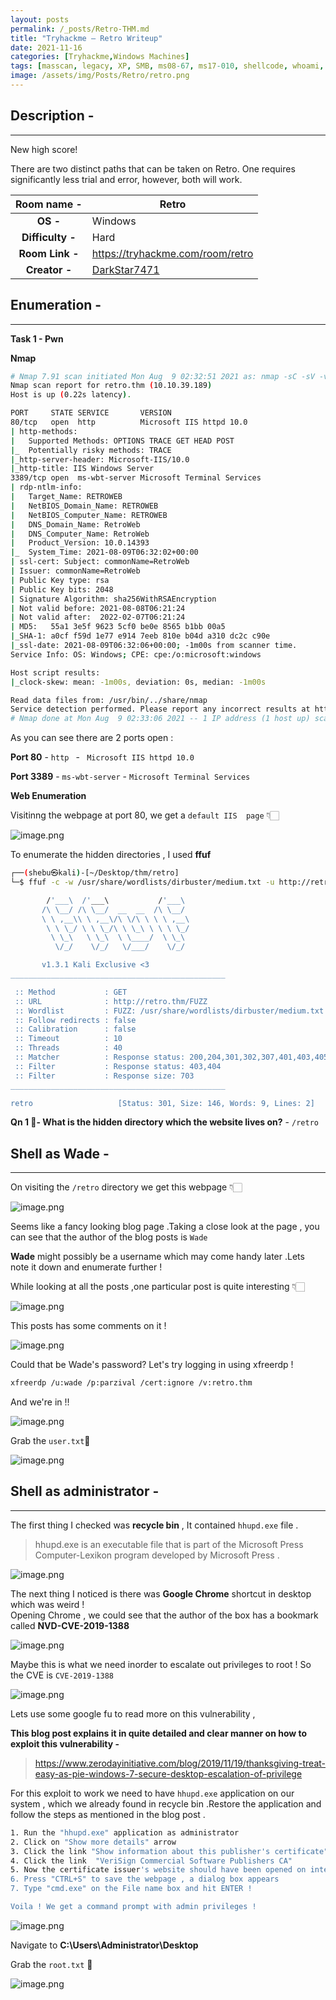 ```yaml
---
layout: posts
permalink: /_posts/Retro-THM.md
title: "Tryhackme — Retro Writeup"
date: 2021-11-16  
categories: [Tryhackme,Windows Machines]
tags: [masscan, legacy, XP, SMB, ms08-67, ms17-010, shellcode, whoami, smbserver, metasploit, ms08_067_netapi]
image: /assets/img/Posts/Retro/retro.png
---
```


## Description - 
____________________________________________________

New high score!

There are two distinct paths that can be taken on Retro. One requires significantly less trial and error, however, both will work.

| **Room name  -** | Retro |
|:---:|---|
| **OS   -**    | Windows |
| **Difficulty -** | Hard |
| **Room Link   -** | https://tryhackme.com/room/retro |
| **Creator   -** | [DarkStar7471](https://twitter.com/darkstar7471) |

## Enumeration -
____________________________________________________

**Task 1 - Pwn**

**Nmap**

```bash
# Nmap 7.91 scan initiated Mon Aug  9 02:32:51 2021 as: nmap -sC -sV -v -p 80,3389 -oN retro.nmap retro.thm
Nmap scan report for retro.thm (10.10.39.189)
Host is up (0.22s latency).

PORT     STATE SERVICE       VERSION
80/tcp   open  http          Microsoft IIS httpd 10.0
| http-methods: 
|   Supported Methods: OPTIONS TRACE GET HEAD POST
|_  Potentially risky methods: TRACE
|_http-server-header: Microsoft-IIS/10.0
|_http-title: IIS Windows Server
3389/tcp open  ms-wbt-server Microsoft Terminal Services
| rdp-ntlm-info: 
|   Target_Name: RETROWEB
|   NetBIOS_Domain_Name: RETROWEB
|   NetBIOS_Computer_Name: RETROWEB
|   DNS_Domain_Name: RetroWeb
|   DNS_Computer_Name: RetroWeb
|   Product_Version: 10.0.14393
|_  System_Time: 2021-08-09T06:32:02+00:00
| ssl-cert: Subject: commonName=RetroWeb
| Issuer: commonName=RetroWeb
| Public Key type: rsa
| Public Key bits: 2048
| Signature Algorithm: sha256WithRSAEncryption
| Not valid before: 2021-08-08T06:21:24
| Not valid after:  2022-02-07T06:21:24
| MD5:   55a1 3e5f 9623 5cf0 be0e 8565 b1bb 00a5
|_SHA-1: a0cf f59d 1e77 e914 7eeb 810e b04d a310 dc2c c90e
|_ssl-date: 2021-08-09T06:32:06+00:00; -1m00s from scanner time.
Service Info: OS: Windows; CPE: cpe:/o:microsoft:windows

Host script results:
|_clock-skew: mean: -1m00s, deviation: 0s, median: -1m00s

Read data files from: /usr/bin/../share/nmap
Service detection performed. Please report any incorrect results at https://nmap.org/submit/ .
# Nmap done at Mon Aug  9 02:33:06 2021 -- 1 IP address (1 host up) scanned in 15.70 seconds
``` 
As you can see there are 2 ports open :

**Port 80** - `http ` - ` Microsoft IIS httpd 10.0`

**Port 3389** - `ms-wbt-server` -  `Microsoft Terminal Services`

**Web Enumeration**

Visitinng the webpage at port 80, we get a `default IIS  page` 👇🏻


![image.png](https://cdn.hashnode.com/res/hashnode/image/upload/v1628496207799/WpfvKksHP.png)


To enumerate the hidden directories , I used **ffuf**


```bash
┌──(shebu㉿kali)-[~/Desktop/thm/retro]
└─$ ffuf -c -w /usr/share/wordlists/dirbuster/medium.txt -u http://retro.thm/FUZZ -fc 403,404 -fs 703

        /'___\  /'___\           /'___\       
       /\ \__/ /\ \__/  __  __  /\ \__/       
       \ \ ,__\\ \ ,__\/\ \/\ \ \ \ ,__\      
        \ \ \_/ \ \ \_/\ \ \_\ \ \ \ \_/      
         \ \_\   \ \_\  \ \____/  \ \_\       
          \/_/    \/_/   \/___/    \/_/       

       v1.3.1 Kali Exclusive <3
________________________________________________

 :: Method           : GET
 :: URL              : http://retro.thm/FUZZ
 :: Wordlist         : FUZZ: /usr/share/wordlists/dirbuster/medium.txt
 :: Follow redirects : false
 :: Calibration      : false
 :: Timeout          : 10
 :: Threads          : 40
 :: Matcher          : Response status: 200,204,301,302,307,401,403,405
 :: Filter           : Response status: 403,404
 :: Filter           : Response size: 703
________________________________________________

retro                   [Status: 301, Size: 146, Words: 9, Lines: 2]
```

**Qn 1 🎯- What is the hidden directory which the website lives on?** - `/retro `

 
## Shell as Wade -
____________________________________________________

On visiting the `/retro` directory we get this webpage  👇🏻

![image.png](https://cdn.hashnode.com/res/hashnode/image/upload/v1628497851032/m91ozeahl.png)
 
Seems like a fancy looking blog page .Taking a close look at the page , you can see that the author of the blog posts is `Wade` 

**Wade** might possibly be a username which may come handy later .Lets note it down and enumerate further !

While looking at all the posts ,one particular post is quite interesting 👇🏻

![image.png](https://cdn.hashnode.com/res/hashnode/image/upload/v1628498192898/LmlCC_-F0.png)

This posts has some comments on it !

![image.png](https://cdn.hashnode.com/res/hashnode/image/upload/v1628498336717/tVhZoC5NM.png)

Could that be Wade's password? Let's try logging in using xfreerdp !


```bash
xfreerdp /u:wade /p:parzival /cert:ignore /v:retro.thm
``` 
And we're in !!

![image.png](https://cdn.hashnode.com/res/hashnode/image/upload/v1628498610359/qsqeJCwxd.png)


Grab the `user.txt`🚩 

![image.png](https://cdn.hashnode.com/res/hashnode/image/upload/v1628498965342/8JUkfeIvh.png)

## Shell as administrator -
____________________________________________________

The first thing I checked was **recycle bin** , It contained `hhupd.exe` file .

> hhupd.exe is an executable file that is part of the Microsoft Press Computer-Lexikon program developed by Microsoft Press .


![image.png](https://cdn.hashnode.com/res/hashnode/image/upload/v1628501313225/yrffg7Hay.png)

The next thing I noticed is there was **Google Chrome** shortcut in desktop which was weird !  
Opening Chrome , we could see that the author of the box has a bookmark called **NVD-CVE-2019-1388** 

![image.png](https://cdn.hashnode.com/res/hashnode/image/upload/v1628499422018/d61jwREHl.png)

Maybe this is  what we need inorder to escalate out privileges to root !
 So the CVE is `CVE-2019-1388`


![image.png](https://cdn.hashnode.com/res/hashnode/image/upload/v1628501345278/tt0bOdAxv.png)

Lets use some google fu to read more on this vulnerability ,

**This blog post explains it in quite detailed and clear manner on how to exploit this vulnerability -**

> https://www.zerodayinitiative.com/blog/2019/11/19/thanksgiving-treat-easy-as-pie-windows-7-secure-desktop-escalation-of-privilege

For this exploit to work we need to have `hhupd.exe` application on our system , which we already found in recycle bin .Restore the application and follow the steps as mentioned in the blog post .


```bash
1. Run the "hhupd.exe" application as administrator
2. Click on "Show more details" arrow
3. Click the link "Show information about this publisher's certificate"
4. Click the link  "VeriSign Commercial Software Publishers CA"
5. Now the certificate issuer's website should have been opened on internet explorer!
6. Press "CTRL+S" to save the webpage , a dialog box appears 
7. Type "cmd.exe" on the File name box and hit ENTER !

Voila ! We get a command prompt with admin privileges !
``` 

![image.png](https://cdn.hashnode.com/res/hashnode/image/upload/v1628500476774/rBOSJ3Uvo.png)

Navigate to **C:\Users\Administrator\Desktop**

Grab the `root.txt` 🚩


![image.png](https://cdn.hashnode.com/res/hashnode/image/upload/v1628500633111/FE7yJpFOJ.png)

